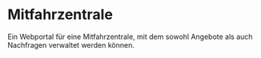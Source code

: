 Mitfahrzentrale
===============

Ein Webportal für eine Mitfahrzentrale, mit dem sowohl Angebote als auch Nachfragen verwaltet werden können.
